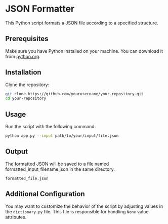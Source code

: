 # JSON Formatter

This Python script formats a JSON file according to a specified structure.

## Prerequisites

Make sure you have Python installed on your machine. You can download it from [python.org](https://www.python.org/).

## Installation

Clone the repository:

```bash
git clone https://github.com/yourusername/your-repository.git
cd your-repository
```

## Usage

Run the script with the following command:

```bash
python app.py --input path/to/your/input/file.json
```

## Output

The formatted JSON will be saved to a file named formatted_input_filename.json in the same directory.

```
formatted_file.json
```

## Additional Configuration

You may want to customize the behavior of the script by adjusting values in the `dictionary.py` file. This file is responsible for handling `None` value attributes.
